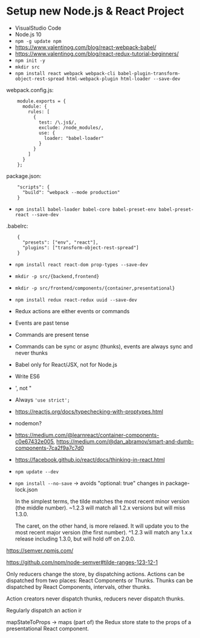 # Setup new Node.js & React Project

- VisualStudio Code
- Node.js 10
- `npm -g update npm`
- https://www.valentinog.com/blog/react-webpack-babel/
- https://www.valentinog.com/blog/react-redux-tutorial-beginners/
- `npm init -y`
- `mkdir src`
- `npm install react webpack webpack-cli babel-plugin-transform-object-rest-spread html-webpack-plugin html-loader --save-dev`

webpack.config.js:
```
    module.exports = {
      module: {
        rules: [
          {
            test: /\.js$/,
            exclude: /node_modules/,
            use: {
              loader: "babel-loader"
            }
          }
        ]
      }
    };
```

package.json:
```
    "scripts": {
      "build": "webpack --mode production"
    }
```

- `npm install babel-loader babel-core babel-preset-env babel-preset-react --save-dev`

.babelrc:
```
    {
      "presets": ["env", "react"],
      "plugins": ["transform-object-rest-spread"]
    }
```

- `npm install react react-dom prop-types --save-dev`

- `mkdir -p src/{backend,frontend}`
- `mkdir -p src/frontend/components/{container,presentational}`

- `npm install redux react-redux uuid --save-dev`

- Redux actions are either events or commands
- Events are past tense
- Commands are present tense
- Commands can be sync or async (thunks), events are always sync and never thunks


- Babel only for React/JSX, not for Node.js
- Write ES6
- ', not "
- Always `'use strict';`
- https://reactjs.org/docs/typechecking-with-proptypes.html
- nodemon?
- https://medium.com/@learnreact/container-components-c0e67432e005, https://medium.com/@dan_abramov/smart-and-dumb-components-7ca2f9a7c7d0
- https://facebook.github.io/react/docs/thinking-in-react.html
- `npm update --dev`
- `npm install --no-save` -> avoids "optional: true" changes in package-lock.json

    In the simplest terms, the tilde matches the most recent minor version (the middle number). ~1.2.3 will match all 1.2.x versions but will miss 1.3.0.

    The caret, on the other hand, is more relaxed. It will update you to the most recent major version (the first number). ^1.2.3 will match any 1.x.x release including 1.3.0, but will hold off on 2.0.0.

https://semver.npmjs.com/
  
https://github.com/npm/node-semver#tilde-ranges-123-12-1


Only reducers change the store, by dispatching actions. Actions can be dispatched from two places: React Components or Thunks. Thunks can be dispatched by React Components, intervals, other thunks.

Action creators never dispatch thunks, reducers never dispatch thunks. 

Regularly dispatch an action ir 

mapStateToProps -> maps (part of) the Redux store state to the props of a presentational React component.

